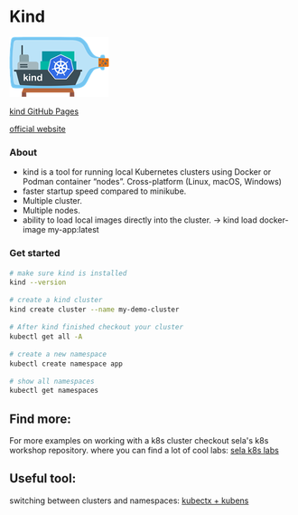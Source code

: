 # Kind
![kind](../images/kind.png)

[kind GitHub Pages](https://github.com/kubernetes-sigs/kind)

[official website](https://kind.sigs.k8s.io/)

### About

- kind is a tool for running local Kubernetes clusters using Docker or Podman container “nodes”. Cross-platform (Linux, macOS, Windows)
- faster startup speed compared to minikube.
- Multiple cluster.
- Multiple nodes.
- ability to load local images directly into the cluster.  -> kind load docker-image my-app:latest

### Get started
```sh
# make sure kind is installed
kind --version
```

```sh
# create a kind cluster
kind create cluster --name my-demo-cluster
```

```sh
# After kind finished checkout your cluster
kubectl get all -A
```

```sh
# create a new namespace
kubectl create namespace app
```

```sh
# show all namespaces
kubectl get namespaces
```

## Find more:
For more examples on working with a k8s cluster checkout sela's k8s workshop repository. where you can find a lot of cool labs:
[sela k8s labs](https://gitlab.com/sela-kubernetes-workshop)

## Useful tool:
switching between clusters and namespaces:
[kubectx + kubens](https://github.com/ahmetb/kubectx)

